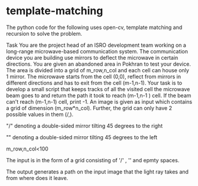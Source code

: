 # template-matching
The python code for the following uses open-cv, template matching and recursion to solve the problem.

Task
You are the project head of an ISRO development team working on a long-range microwave-based communication system. The communication device you are building use mirrors to deflect the microwave in certain directions. You are given an abandoned area in Pokhran to test your device. The area is divided into a grid of m_row,n_col and each cell can house only 1 mirror. The microwave starts from the cell (0,0), reflect from mirrors in different directions and has to exit from the cell (m-1,n-1).  Your task is to develop a small script that keeps tracks of all the visited cell the microwave beam goes to and return the path it took to reach (m-1,n-1 ) cell. If the beam can't reach (m-1,n-1) cell, print -1. An image is given as input which contains a grid of dimension  (m_row*n_col). Further, the grid can only have 2 possible values in them  (/,\). 

"/" denoting a double-sided mirror tilting 45 degrees to the right 

"\" denoting a double-sided mirror tilting 45 degrees to the left

m_row,n_col<100

The input is in the form of a grid consisting of '/' , '\' and epmty spaces.

The output generates a path on the input image that the light ray takes and from where does it leave.
